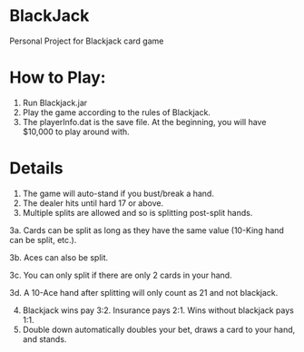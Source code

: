 # BlackJack
Personal Project for Blackjack card game

# How to Play:
1. Run Blackjack.jar
2. Play the game according to the rules of Blackjack.
3. The playerInfo.dat is the save file. At the beginning, you will have $10,000 to play around with.

# Details
1. The game will auto-stand if you bust/break a hand.
2. The dealer hits until hard 17 or above.
3. Multiple splits are allowed and so is splitting post-split hands.

3a. Cards can be split as long as they have the same value (10-King hand can be split, etc.).

3b. Aces can also be split.

3c. You can only split if there are only 2 cards in your hand.

3d. A 10-Ace hand after splitting will only count as 21 and not blackjack.

4. Blackjack wins pay 3:2. Insurance pays 2:1. Wins without blackjack pays 1:1.
5. Double down automatically doubles your bet, draws a card to your hand, and stands.
